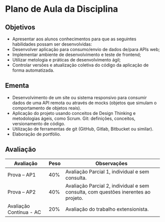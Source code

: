 # Plano de Aula da Disciplina

## Objetivos

- Apresentar aos alunos conhecimentos para que as seguintes habilidades possam ser desenvolvidas:
- Desenvolver aplicação para consumo/envio de dados de/para APIs web;
- Implementar ambiente de desenvolvimento e teste de front­end;
- Utilizar metologia e práticas de desenvolvimento ágil;
- Controlar versões e atualização coletiva do código da aplicação de forma automatizada.

## Ementa

- Desenvolvimento de um site ou sistema responsivo para consumir dados de uma API remota ou através de mocks (objetos que simulam o comportamento de objetos reais).
- Aplicação do projeto usando conceitos de Design Thinking e metodologias ágeis, como Scrum. Git: definições, conceitos, versionamento de código.
- Utilização de ferramentas de git (GitHub, Gitlab, Bitbucket ou similar).
- Elaboração de portfólio.

## Avaliação

| Avaliação             | Peso | Observações                                                           |
|-----------------------|------|-----------------------------------------------------------------------|
| Prova – AP1           | 40%  | Avaliação Parcial 1, individual e sem consulta.                       |
| Prova – AP2           | 40%  | Avaliação Parcial 2, individual e sem consulta, com questões inerentes ao projeto. |
| Avaliação Contínua - AC | 20%  | Avaliação do trabalho extensionista.                                  |
